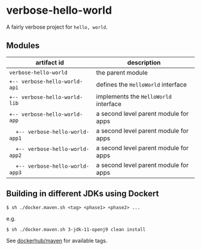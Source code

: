 # verbose-hello-world

A fairly verbose project for `hello, world`.

## Modules

|artifact id                                      |description|
|-------------------------------------------------|-----|
|`verbose-hello-world`                            |the parent module             |
|`+-- verbose-hello-world-api`|defines the `HelloWorld` interface|
|`+-- verbose-hello-world-lib`|implements the `HelloWorld` interface|
|`+-- verbose-hello-world-app`|a second level parent module for apps|
|&nbsp;&nbsp;&nbsp;&nbsp;`+-- verbose-hello-world-app1`|a second level parent module for apps|
|&nbsp;&nbsp;&nbsp;&nbsp;`+-- verbose-hello-world-app2`|a second level parent module for apps|
|&nbsp;&nbsp;&nbsp;&nbsp;`+-- verbose-hello-world-app3`|a second level parent module for apps|



## Building in different JDKs using Dockert

```shell script
$ sh ./docker.maven.sh <tag> <phase1> <phase2> ...
```

e.g.
```shell script
$ sh ./docker.maven.sh 3-jdk-11-openj9 clean install
```

See [dockerhub/maven](https://hub.docker.com/_/maven) for available tags.